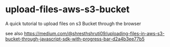 # upload-files-aws-s3-bucket
A quick tutorial to upload files on s3 Bucket through the browser

see also https://medium.com/@shresthshruti09/uploading-files-in-aws-s3-bucket-through-javascript-sdk-with-progress-bar-d2a4b3ee77b5